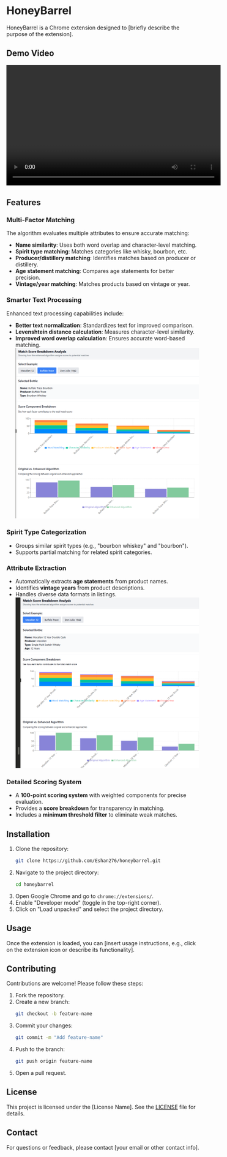 # HoneyBarrel

HoneyBarrel is a Chrome extension designed to [briefly describe the purpose of the extension].

## Demo Video

<video width="560" height="315" controls>
  <source src="Public\2025-04-27 11-52-56.mp4" type="video/mp4">
  Your browser does not support the video tag.
</video>

## Features

### Multi-Factor Matching
The algorithm evaluates multiple attributes to ensure accurate matching:
- **Name similarity**: Uses both word overlap and character-level matching.
- **Spirit type matching**: Matches categories like whisky, bourbon, etc.
- **Producer/distillery matching**: Identifies matches based on producer or distillery.
- **Age statement matching**: Compares age statements for better precision.
- **Vintage/year matching**: Matches products based on vintage or year.

### Smarter Text Processing
Enhanced text processing capabilities include:
- **Better text normalization**: Standardizes text for improved comparison.
- **Levenshtein distance calculation**: Measures character-level similarity.
- **Improved word overlap calculation**: Ensures accurate word-based matching.
![Matching Algorithm Visualization](Public/graph1.png)
### Spirit Type Categorization
- Groups similar spirit types (e.g., "bourbon whiskey" and "bourbon").
- Supports partial matching for related spirit categories.

### Attribute Extraction
- Automatically extracts **age statements** from product names.
- Identifies **vintage years** from product descriptions.
- Handles diverse data formats in listings.
![Spirit Type Categorization Visualization](Public/graph2.png)
### Detailed Scoring System
- A **100-point scoring system** with weighted components for precise evaluation.
- Provides a **score breakdown** for transparency in matching.
- Includes a **minimum threshold filter** to eliminate weak matches.

## Installation

1. Clone the repository:
    ```bash
    git clone https://github.com/Eshan276/honeybarrel.git
    ```
2. Navigate to the project directory:
    ```bash
    cd honeybarrel
    ```
3. Open Google Chrome and go to `chrome://extensions/`.
4. Enable "Developer mode" (toggle in the top-right corner).
5. Click on "Load unpacked" and select the project directory.

## Usage

Once the extension is loaded, you can [insert usage instructions, e.g., click on the extension icon or describe its functionality].

## Contributing

Contributions are welcome! Please follow these steps:

1. Fork the repository.
2. Create a new branch:
    ```bash
    git checkout -b feature-name
    ```
3. Commit your changes:
    ```bash
    git commit -m "Add feature-name"
    ```
4. Push to the branch:
    ```bash
    git push origin feature-name
    ```
5. Open a pull request.

## License

This project is licensed under the [License Name]. See the [LICENSE](LICENSE) file for details.

## Contact

For questions or feedback, please contact [your email or other contact info].
